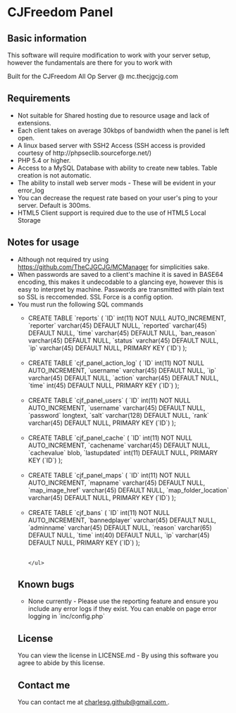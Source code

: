 <h1>CJFreedom Panel</h1>
<h2>Basic information</h2>
<p>This software will require modification to work with your server setup, however the fundamentals are there for you to work with</p>
<p>Built for the CJFreedom All Op Server @ mc.thecjgcjg.com</p>

<h2>Requirements</h2>
<p>
<ul>
<li>Not suitable for Shared hosting due to resource usage and lack of extensions.</li>
<li>Each client takes on average 30kbps of bandwidth when the panel is left open.</li>
<li>A linux based server with SSH2 Access (SSH access is provided courtesy of http://phpseclib.sourceforge.net/)</li>
<li>PHP 5.4 or higher.</li>
<li>Access to a MySQL Database with ability to create new tables. Table creation is not automatic.</li>
<li>The ability to install web server mods - These will be evident in your error_log</li>
<li>You can decrease the request rate based on your user's ping to your server. Default is 300ms.</li>
<li>HTML5 Client support is required due to the use of HTML5 Local Storage</li>
</ul>
</p>

<h2>Notes for usage</h2>
<ul>
<li>Although not required try using <a href="https://github.com/TheCJGCJG/MCManager">https://github.com/TheCJGCJG/MCManager</a> for simplicities sake.</li>
<li>When passwords are saved to a client's machine it is saved in BASE64 encoding, this makes it undecodable to a glancing eye, however this is easy to interpret by machine. Passwords are transmitted with plain text so SSL is reccomended. SSL Force is a config option.</li>
<li>You must run the following SQL commands</li>
    <ul>
        <li>CREATE TABLE &#96;reports&#96; (
  &#96;ID&#96; int(11) NOT NULL AUTO_INCREMENT,
  &#96;reporter&#96; varchar(45) DEFAULT NULL,
  &#96;reported&#96; varchar(45) DEFAULT NULL,
  &#96;time&#96; varchar(45) DEFAULT NULL,
  &#96;ban_reason&#96; varchar(45) DEFAULT NULL,
  &#96;status&#96; varchar(45) DEFAULT NULL,
  &#96;ip&#96; varchar(45) DEFAULT NULL,
  PRIMARY KEY (&#96;ID&#96;)
);</li><br />

<li>CREATE TABLE &#96;cjf_panel_action_log&#96; (
  &#96;ID&#96; int(11) NOT NULL AUTO_INCREMENT,
  &#96;username&#96; varchar(45) DEFAULT NULL,
  &#96;ip&#96; varchar(45) DEFAULT NULL,
  &#96;action&#96; varchar(45) DEFAULT NULL,
  &#96;time&#96; int(45) DEFAULT NULL,
  PRIMARY KEY (&#96;ID&#96;)
);</li><br />

<li>CREATE TABLE &#96;cjf_panel_users&#96; (
  &#96;ID&#96; int(11) NOT NULL AUTO_INCREMENT,
  &#96;username&#96; varchar(45) DEFAULT NULL,
  &#96;password&#96; longtext,
  &#96;salt&#96; varchar(128) DEFAULT NULL,
  &#96;rank&#96; varchar(45) DEFAULT NULL,
  PRIMARY KEY (&#96;ID&#96;)
);</li><br />

<li>CREATE TABLE &#96;cjf_panel_cache&#96; (
  &#96;ID&#96; int(11) NOT NULL AUTO_INCREMENT,
  &#96;cachename&#96; varchar(45) DEFAULT NULL,
  &#96;cachevalue&#96; blob,
  &#96;lastupdated&#96; int(11) DEFAULT NULL,
  PRIMARY KEY (&#96;ID&#96;)
);</li><br />

<li>CREATE TABLE &#96;cjf_panel_maps&#96; (
  &#96;ID&#96; int(11) NOT NULL AUTO_INCREMENT,
  &#96;mapname&#96; varchar(45) DEFAULT NULL,
  &#96;map_image_href&#96; varchar(45) DEFAULT NULL,
  &#96;map_folder_location&#96; varchar(45) DEFAULT NULL,
  PRIMARY KEY (&#96;ID&#96;)
);</li><br />

<li>CREATE TABLE &#96;cjf_bans&#96; (
  &#96;ID&#96; int(11) NOT NULL AUTO_INCREMENT,
  &#96;bannedplayer&#96; varchar(45) DEFAULT NULL,
  &#96;adminname&#96; varchar(45) DEFAULT NULL,
  &#96;reason&#96; varchar(65) DEFAULT NULL,
  &#96;time&#96; int(40) DEFAULT NULL,
  &#96;ip&#96; varchar(45) DEFAULT NULL,
  PRIMARY KEY (&#96;ID&#96;)
);</li><br />

    </ul>
</ul>

<h2>Known bugs</h2>
<ul>
<li>None currently - Please use the reporting feature and ensure you include any error logs if they exist. You can enable on page error logging in `inc/config.php` </li>
</ul>

<h2>License</h2>
<p>You can view the license in LICENSE.md - By using this software you agree to abide by this license.</p>

<h2>Contact me</h2>
You can contact me at <a href="mailto:charlesg.github@gmail.com ">charlesg.github@gmail.com </a>.
